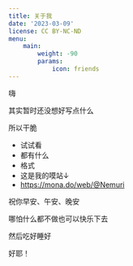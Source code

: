 ```yaml
---
title: 关于我
date: '2023-03-09'
license: CC BY-NC-ND
menu:
    main: 
        weight: -90
        params:
            icon: friends
---
```






嗨

其实暂时还没想好写点什么

所以干脆

* 试试看
* 都有什么
* 格式
* 这是我的嗼站↓
* https://mona.do/web/@Nemuri

祝你早安、午安、晚安

哪怕什么都不做也可以快乐下去

然后吃好睡好

好耶！
